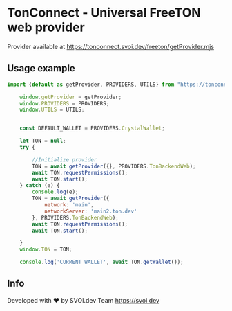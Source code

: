 # TonConnect - Universal FreeTON web provider

Provider available at https://tonconnect.svoi.dev/freeton/getProvider.mjs

## Usage example

```javascript
import {default as getProvider, PROVIDERS, UTILS} from "https://tonconnect.svoi.dev/freeton/getProvider.mjs";

    window.getProvider = getProvider;
    window.PROVIDERS = PROVIDERS;
    window.UTILS = UTILS;


    const DEFAULT_WALLET = PROVIDERS.CrystalWallet;

    let TON = null;
    try {

        //Initialize provider
        TON = await getProvider({}, PROVIDERS.TonBackendWeb);
        await TON.requestPermissions();
        await TON.start();
    } catch (e) {
        console.log(e);
        TON = await getProvider({
            network: 'main',
            networkServer: 'main2.ton.dev'
        }, PROVIDERS.TonBackendWeb);
        await TON.requestPermissions();
        await TON.start();

    }
    window.TON = TON;

    console.log('CURRENT WALLET', await TON.getWallet());
```

## Info

Developed with ❤️ by SVOI.dev Team https://svoi.dev